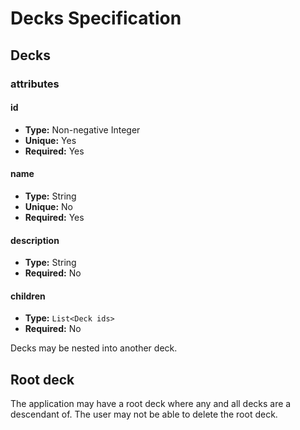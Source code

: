 Decks Specification
===================

## Decks

### attributes

#### id

- **Type:** Non-negative Integer
- **Unique:** Yes
- **Required:** Yes

#### name

- **Type:** String
- **Unique:** No
- **Required:** Yes

#### description

- **Type:** String
- **Required:** No

#### children

- **Type:** `List<Deck ids>`
- **Required:** No

Decks may be nested into another deck.

## Root deck

The application may have a root deck where any and all decks are a descendant of. The user may not be able to delete the root deck.
